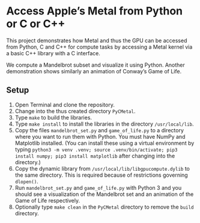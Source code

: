 Access Apple’s Metal from Python or C or C++
============================================
This project demonstrates how Metal and thus the GPU can be accessed from Python, C and C++ for compute tasks by accessing a Metal kernel via a basic C++ library with a C interface.

We compute a Mandelbrot subset and visualize it using Python. Another demonstration shows similarly an animation of Conway’s Game of Life.

Setup
-----
1. Open Terminal and clone the repository.
2. Change into the thus created directory `PyCMetal`.
3. Type `make` to build the libraries.
4. Type `make install` to install the libraries in the directory `/usr/local/lib`.
5. Copy the files `mandelbrot_set.py` and `game_of_life.py` to a directory where you want to run them with Python. You must have NumPy and Matplotlib installed. (You can install these using a virtual environment by typing `python3 -m venv .venv; source .venv/bin/activate; pip3 install numpy; pip3 install matplotlib` after changing into the directory.)
6. Copy the dynamic library from `/usr/local/lib/libgpucompute.dylib` to the same directory. This is required because of restrictions governing `dlopen()`.
7. Run `mandelbrot_set.py` and `game_of_life.py` with Python 3 and you should see a visualization of the Mandelbrot set and an animation of the Game of Life respectively.
8. Optionally type `make clean` in the `PyCMetal` directory to remove the `build` directory.
